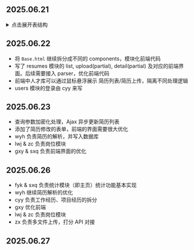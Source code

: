 ## 2025.06.21
<details>
  <summary>点击展开表结构</summary>

### ER
- 用户
  - 名称
  - 类型（管理员，猎头）
- 简历
  - 版本号
  - 简历编号
  - 名字
  - 状态
  - 个人信息
  - 电话号码
  - 邮箱
  - 期望岗位（列表）
  - 教育经历（列表）
  - 证书
  - 技能（列表）
  - 自我评价
  - 项目经历
  - 工作经历
  - 状态（面试中/评估中/）
  - 标签（列表）
  - 创建时间
  - 修改时间
- 岗位
  - 岗位名称
  - 企业名称
  - 工作地点
  - 薪资
  - 工作年限
  - 学历要求
  - 要求
  - 职责（列表）
  - 要求（列表）
  - 创建时间
- 岗位-负责人
  - 岗位 ID
  - 用户 ID
  - 开始时间
  - 结束时间（NULL）
- 匹配
  - 简历 ID
  - 岗位 ID
  - 状态（未过分数筛选，）
  - 分数
  - 分数来源
  - 打分时间
  - 更新时间

</details>


## 2025.06.22
- 将 `Base.html` 继续拆分成不同的 components，模块化前端代码
- 写了 resumes 模块的 list, upload(partial), detail(partial) 及对应的前端界面。后续需要接入 parser，优化前端代码
- 前端中人才库可以通过鼠标悬浮展示 简历列表/简历上传，隔离不同处理逻辑
- users 模块的登录由 cyy 来写

## 2025.06.23
- 查询参数加密化处理，Ajax 异步更新简历列表
- 添加了简历修改的表单，前端的界面需要很大优化
- wyh 负责简历的解析，并写入数据库
- lwj & zc 负责岗位模块
- gxy & sxq 负责前端界面的优化

## 2025.06.26
- fyk & sxq 负责统计模块（即主页）统计功能基本实现
- wyh 继续简历解析的优化
- cyy 负责工作经历、项目经历的拆分
- gxy 优化前端
- lwj & zc 负责岗位模块
- zx 负责多文件上传，打分 API 对接

## 2025.06.27
